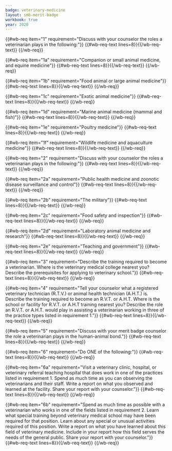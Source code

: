 ```yaml
---
badge: veterinary-medicine
layout: smb-merit-badge
workbook: true
year: 2020
---
```



{{#wb-req item="1" requirement="Discuss with your counselor the roles a veterinarian plays in the following:"}}
{{#wb-req-text lines=8}}{{/wb-req-text}}
{{/wb-req}}

{{#wb-req item="1a" requirement="Companion or small animal medicine, and equine medicine"}}
{{#wb-req-text lines=8}}{{/wb-req-text}}
{{/wb-req}}

{{#wb-req item="1b" requirement="Food animal or large animal medicine"}}
{{#wb-req-text lines=8}}{{/wb-req-text}}
{{/wb-req}}

{{#wb-req item="1c" requirement="Exotic animal medicine"}}
{{#wb-req-text lines=8}}{{/wb-req-text}}
{{/wb-req}}

{{#wb-req item="1d" requirement="Marine animal medicine (mammal and fish)"}}
{{#wb-req-text lines=8}}{{/wb-req-text}}
{{/wb-req}}

{{#wb-req item="1e" requirement="Poultry medicine"}}
{{#wb-req-text lines=8}}{{/wb-req-text}}
{{/wb-req}}

{{#wb-req item="1f" requirement="Wildlife medicine and aquaculture medicine"}}
{{#wb-req-text lines=8}}{{/wb-req-text}}
{{/wb-req}}

{{#wb-req item="2" requirement="Discuss with your counselor the roles a veterinarian plays in the following:"}}
{{#wb-req-text lines=8}}{{/wb-req-text}}
{{/wb-req}}

{{#wb-req item="2a" requirement="Public health medicine and zoonotic disease surveillance and control"}}
{{#wb-req-text lines=8}}{{/wb-req-text}}
{{/wb-req}}

{{#wb-req item="2b" requirement="The military"}}
{{#wb-req-text lines=8}}{{/wb-req-text}}
{{/wb-req}}

{{#wb-req item="2c" requirement="Food safety and inspection"}}
{{#wb-req-text lines=8}}{{/wb-req-text}}
{{/wb-req}}

{{#wb-req item="2d" requirement="Laboratory animal medicine and research"}}
{{#wb-req-text lines=8}}{{/wb-req-text}}
{{/wb-req}}

{{#wb-req item="2e" requirement="Teaching and government"}}
{{#wb-req-text lines=8}}{{/wb-req-text}}
{{/wb-req}}

{{#wb-req item="3" requirement="Describe the training required to become a veterinarian. Where is the veterinary medical college nearest you? Describe the prerequisites for applying to veterinary school."}}
{{#wb-req-text lines=8}}{{/wb-req-text}}
{{/wb-req}}

{{#wb-req item="4" requirement="Tell your counselor what a registered veterinary technician (R.T.V.) or animal health technician (A.H.T.) is. Describe the training required to become an R.V.T. or A.H.T. Where is the school or facility for R.V.T. or A.H.T training nearest you? Describe the role an R.V.T. or A.H.T. would play in assisting a veterinarian working in three of the practice types listed in requirement 1."}}
{{#wb-req-text lines=8}}{{/wb-req-text}}
{{/wb-req}}

{{#wb-req item="5" requirement="Discuss with your merit badge counselor the role a veterinarian plays in the human-animal bond."}}
{{#wb-req-text lines=8}}{{/wb-req-text}}
{{/wb-req}}

{{#wb-req item="6" requirement="Do ONE of the following:"}}
{{#wb-req-text lines=8}}{{/wb-req-text}}
{{/wb-req}}

{{#wb-req item="6a" requirement="Visit a veterinary clinic, hospital, or veterinary referral teaching hospital that does work in one of the practices listed in requirement 1. Spend as much time as you can observing the veterinarians and their staff. Write a report on what you observed and learned at the facility. Share your report with your counselor."}}
{{#wb-req-text lines=8}}{{/wb-req-text}}
{{/wb-req}}

{{#wb-req item="6b" requirement="Spend as much time as possible with a veterinarian who works in one of the fields listed in requirement 2. Learn what special training beyond veterinary medical school may have been required for that position. Learn about any special or unusual activities required of this position. Write a report on what you have learned about this field of veterinary medicine. Include in your report how this field serves the needs of the general public. Share your report with your counselor."}}
{{#wb-req-text lines=8}}{{/wb-req-text}}
{{/wb-req}}
